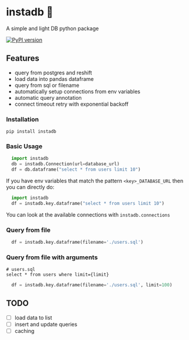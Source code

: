 # instadb 🔌

A simple and light DB python package

[![PyPI version](https://badge.fury.io/py/instadb.svg)](https://badge.fury.io/py/instadb)

## Features
- query from postgres and reshift
- load data into pandas dataframe
- query from sql or filename
- automatically setup connections from env variables
- automatic query annotation
- connect timeout retry with exponential backoff

### Installation

`pip install instadb`

### Basic Usage

```python
  import instadb
  db = instadb.Connection(url=database_url)
  df = db.dataframe("select * from users limit 10")
```

If you have env variables that match the pattern `<key>_DATABASE_URL` then you can directly do:

```python
  import instadb
  df = instadb.key.dataframe("select * from users limit 10")
```

You can look at the available connections with `instadb.connections`

### Query from file

```python
  df = instadb.key.dataframe(filename='./users.sql')
```

### Query from file with arguments

```
# users.sql
select * from users where limit={limit}
```

```python
  df = instadb.key.dataframe(filename='./users.sql', limit=100)
```

## TODO
- [ ] load data to list
- [ ] insert and update queries
- [ ] caching
